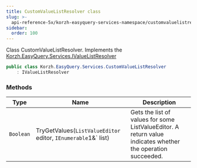 ```yaml
---
title: CustomValueListResolver class
slug: >-
  api-reference-5x/korzh-easyquery-services-namespace/customvaluelistresolver-class
sidebar:
  order: 100
---
```


Class CustomValueListResolver.  Implements the [Korzh.EasyQuery.Services.IValueListResolver](///easyquery/docs/api-reference-5x/korzh-easyquery-services-namespace/ivaluelistresolver-interface)
```csharp
public class Korzh.EasyQuery.Services.CustomValueListResolver
    : IValueListResolver

```

### Methods

| Type | Name | Description | 
| --- | --- | --- | 
| `Boolean` | TryGetValues(`ListValueEditor` editor, `IEnumerable`1&` list) | Gets the list of values for some ListValueEditor.  A return value indicates whether the operation succeeded. |
